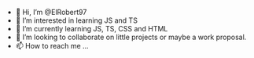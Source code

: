- 👋 Hi, I’m @ElRobert97
- 👀 I’m interested in learning JS and TS
- 🌱 I’m currently learning JS, TS, CSS and HTML
- 💞️ I’m looking to collaborate on little projects or maybe a work proposal.
- 📫 How to reach me ...

<!---
ElRobert97/ElRobert97 is a ✨ special ✨ repository because its `README.md` (this file) appears on your GitHub profile.
You can click the Preview link to take a look at your changes.
--->
